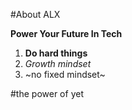 #About ALX

**Power Your Future In Tech**

1. **Do hard things**
2. *Growth mindset*
3. ~no fixed mindset~


#the power of yet
